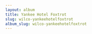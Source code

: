 ```yaml
---
layout: album
title: Yankee Hotel Foxtrot
slug: wilco-yankeehotelfoxtrot
album_slug: wilco-yankeehotelfoxtrot
---
```

